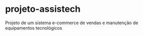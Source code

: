 # projeto-assistech
 Projeto de um sistema e-commerce de vendas e manutenção de equipamentos tecnológicos
